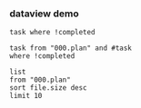
### dataview demo

```
task where !completed
```

```dataview
task from "000.plan" and #task 
where !completed
```

```dataview
list
from "000.plan"
sort file.size desc
limit 10
```